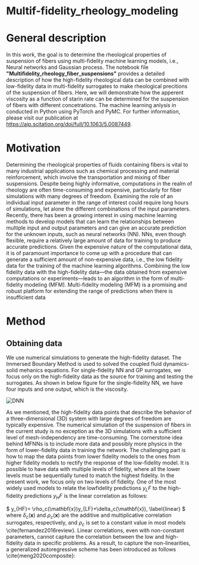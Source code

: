# Multif-fidelity_rheology_modeling
# General description
In this work, the goal is to determine the rheological properties of suspension of fibers using multi-fidelity machine learning models, i.e., Neural networks and Gaussian process. The notebook file **"Multifidelity_rheology_fiber_suspensions"** provides a detailed description of how the high-fidelity rheological data can be combined with low-fidelity data in multi-fidelity surrogates to make rheological precitions of the suspension of fibers. 
Here, we will demonstrate how the apperent viscosity as a function of starin rate can be determined for the suspension of fibers with different concetrations. The machine learning anlysis in conducted in Python using PyTorch and PyMC. For further information, please visit our publication at https://aip.scitation.org/doi/full/10.1063/5.0087449.

# Motivation

Determining the rheological properties of fluids containing fibers is vital to many industrial applications such as chemical processing and material reinforcement, which involve the transportation and mixing of fiber suspensions. Despite being highly informative, computations in the realm of rheology are often time-consuming and expensive, particularly for fiber simulations with many degrees of freedom. Examining the role of an individual input parameter in the range of interest could require long hours of simulations, let alone the different combinations of the input parameters. Recently, there has been a growing interest in using machine learning methods to develop models that can learn the relationships between multiple input and output parameters and can give an accurate prediction for the unknown inputs, such as neural networks (NN). NNs, even though flexible, require a relatively large amount of data for training to produce accurate predictions. Given the expensive nature of the computational data, it is of paramount importance to come up with a procedure that can generate a sufficient amount of non-expensive data, i.e., the low fidelity data for the training of the machine learning algorithms. Combining the low fidelity data with the high-fidelity data—the data obtained from expensive computations or experiments—leads to an algorithm in the form of multi-fidelity modeling (MFM). Multi-fidelity modeling (MFM) is a promising and robust platform for extending the range of predictions when there is insufficient data

# Method
## Obtaining data
We use numerical simulations to generate the high-fidelity dataset. The Immersed Boundary Method is used to solved the coupled fluid dynamics-solid mehanics equations. For single-fidelity NN and GP surrogates, we focus only on the high-fidelity data as the source for training and testing the surrogates. As shown in below figure for the single-fidelity NN, we have four inputs and one output, which is the viscosity.

![DNN](https://user-images.githubusercontent.com/60017299/198901572-f232c2e1-1d34-4b64-b1f3-e0ce09619e7b.jpg)

As we mentioned, the high-fidelity data points that describe the behavior of a
three-dimensional (3D) system with large degrees of freedom are typically expensive. The numerical simulation of the suspension of fibers
in the current study is no exception as the 3D simulations with a sufficient level of mesh-independency are time-consuming. The cornerstone idea behind MFNNs is to include more data and possibly more
physics in the form of lower-fidelity data in training the network. The
challenging part is how to map the data points from lower fidelity
models to the ones from higher fidelity models to rectify the response
of the low-fidelity model. It is possible to have data with multiple levels
of fidelity, where all the lower levels must be sequentially tuned to
match the highest fidelity. In the present work, we focus only on two
levels of fidelity. One of the most widely used models to relate the lowfidelity predictions $y_LF$ to the high-fidelity predictions $y_HF$ is the linear
correlation as follows:

$
 y_{HF}= \rho_c(\mathbf{x})y_{LF}+\delta_c(\mathbf{x}), 
 \label{linear}
$
where $\delta_c(\mathbf{x})$ and $\rho_c(\mathbf{x})$ are the additive and multiplicative correlation surrogates, respectively, and $\rho_c$ is set to a constant value in most models \cite{fernandez2016review}. 
Linear correlations, even with non-constant parameters, cannot capture the correlation between the low and high-fidelity data in specific problems. As a result, to capture the non-linearities, a generalized autoregressive scheme has been introduced as follows \cite{meng2020composite}:

